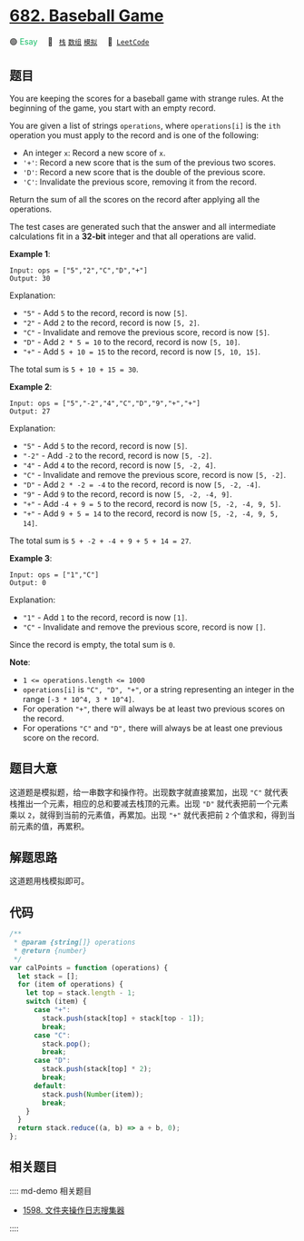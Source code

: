 # [682. Baseball Game](https://leetcode.com/problems/baseball-game/)

🟢 <font color=#15bd66>Esay</font>&emsp; 🔖&ensp; [`栈`](/leetcode/outline/tag/stack.md) [`数组`](/leetcode/outline/tag/array.md) [`模拟`](/leetcode/outline/tag/simulation.md)&emsp; 🔗&ensp;[`LeetCode`](https://leetcode.com/problems/baseball-game/)

## 题目

You are keeping the scores for a baseball game with strange rules. At the beginning of the game, you start with an empty record.

You are given a list of strings `operations`, where `operations[i]` is the `ith` operation you must apply to the record and is one of the following:

- An integer `x`: Record a new score of `x`.
- `'+'`: Record a new score that is the sum of the previous two scores.
- `'D'`: Record a new score that is the double of the previous score.
- `'C'`: Invalidate the previous score, removing it from the record.

Return the sum of all the scores on the record after applying all the operations.

The test cases are generated such that the answer and all intermediate calculations fit in a **32-bit** integer and that all operations are valid.

**Example 1**:

```
Input: ops = ["5","2","C","D","+"]
Output: 30
```

Explanation:

- `"5"` - Add `5` to the record, record is now `[5]`.
- `"2"` - Add `2` to the record, record is now `[5, 2]`.
- `"C"` - Invalidate and remove the previous score, record is now `[5]`.
- `"D"` - Add `2 * 5 = 10` to the record, record is now `[5, 10]`.
- `"+"` - Add `5 + 10 = 15` to the record, record is now `[5, 10, 15]`.

The total sum is `5 + 10 + 15 = 30`.

**Example 2**:

```
Input: ops = ["5","-2","4","C","D","9","+","+"]
Output: 27
```

Explanation:

- `"5"` - Add `5` to the record, record is now `[5]`.
- `"-2"` - Add `-2` to the record, record is now `[5, -2]`.
- `"4"` - Add `4` to the record, record is now `[5, -2, 4]`.
- `"C"` - Invalidate and remove the previous score, record is now `[5, -2]`.
- `"D"` - Add `2 * -2 = -4` to the record, record is now `[5, -2, -4]`.
- `"9"` - Add `9` to the record, record is now `[5, -2, -4, 9]`.
- `"+"` - Add `-4 + 9 = 5` to the record, record is now `[5, -2, -4, 9, 5]`.
- `"+"` - Add `9 + 5 = 14` to the record, record is now `[5, -2, -4, 9, 5, 14]`.

The total sum is `5 + -2 + -4 + 9 + 5 + 14 = 27`.

**Example 3**:

```
Input: ops = ["1","C"]
Output: 0
```

Explanation:

- `"1"` - Add `1` to the record, record is now `[1]`.
- `"C"` - Invalidate and remove the previous score, record is now `[]`.

Since the record is empty, the total sum is `0`.

**Note**:

- `1 <= operations.length <= 1000`
- `operations[i]` is `"C", "D", "+"`, or a string representing an integer in the range `[-3 * 10^4, 3 * 10^4]`.
- For operation `"+"`, there will always be at least two previous scores on the record.
- For operations `"C"` and `"D",` there will always be at least one previous score on the record.

## 题目大意

这道题是模拟题，给一串数字和操作符。出现数字就直接累加，出现 `"C"` 就代表栈推出一个元素，相应的总和要减去栈顶的元素。出现 `"D"` 就代表把前一个元素乘以 `2`，就得到当前的元素值，再累加。出现 `"+"` 就代表把前 `2` 个值求和，得到当前元素的值，再累积。

## 解题思路

这道题用栈模拟即可。

## 代码

```javascript
/**
 * @param {string[]} operations
 * @return {number}
 */
var calPoints = function (operations) {
  let stack = [];
  for (item of operations) {
    let top = stack.length - 1;
    switch (item) {
      case "+":
        stack.push(stack[top] + stack[top - 1]);
        break;
      case "C":
        stack.pop();
        break;
      case "D":
        stack.push(stack[top] * 2);
        break;
      default:
        stack.push(Number(item));
        break;
    }
  }
  return stack.reduce((a, b) => a + b, 0);
};
```

## 相关题目

:::: md-demo 相关题目

- [1598. 文件夹操作日志搜集器](https://leetcode.com/problems/crawler-log-folder)

::::
